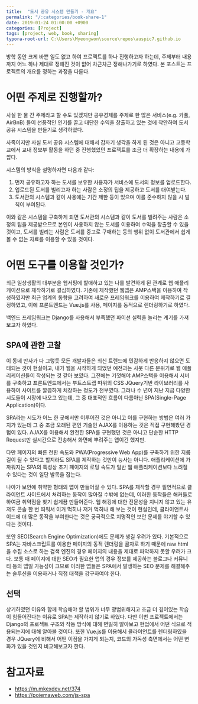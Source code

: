 ```yaml
---
title:  "도서 공유 시스템 만들기 - 개요"
permalink: "/:categories/book-share-1"
date: 2019-01-24 01:00:00 +0900
categories: [Project]
tags: [project, web, book, sharing]
typora-root-url: C:\Users\Myeongwon\source\repos\auspic7.github.io
---
```


방학 동안 크게 바쁜 일도 없고 하여 프로젝트를 하나 진행하고자 하는데, 주제부터 내용까지 어느 하나 제대로 정해진 것이 없어 차근차근 정해나가기로 하였다. 본 포스트는 프로젝트의 개요를 정하는 과정을 다룬다.

# 어떤 주제로 진행할까?

사실 한 물 간 주제라고 할 수도 있겠지만 공유경제를 주제로 한 많은 서비스(e.g. 카풀, AirBnB) 들이 선풍적인 인기를 끌고 대단한 수익을 창출하고 있는 것에 착안하여 도서 공유 시스템을 만들기로 생각하였다.

사족이지만 사실 도서 공유 시스템에 대해서 갑자기 생각을 하게 된 것은 아니고 고등학교에서 교내 정보부 활동을 하던 중 진행했었던 프로젝트를 조금 더 확장하는 내용에 가깝다.

시스템의 방식을 설명하자면 다음과 같다:

1. 먼저 공유하고자 하는 도서를 보유한 사용자가 서비스에 도서의 정보를 업로드한다.
2. 업로드된 도서를 빌리고자 하는 사람은 소정의 팁을 제공하고 도서를 대여받는다.
3. 도서관의 시스템과 같이 사용에는 기간 제한 등이 있으며 이를 준수하지 않을 시 벌칙이 부여된다.

이와 같은 시스템을 구축하게 되면 도서관의 시스템과 같이 도서를 빌려주는 사람은 소정의 팁을 제공받으므로 본인이 사용하지 않는 도서를 이용하여 수익을 창출할 수 있을 것이고, 도서를 빌리는 사람은 도서를 중고로 구매하는 등의 행위 없이 도서관에서 쉽게 볼 수 없는 자료를 이용할 수 있을 것이다.

# 어떤 도구를 이용할 것인가?

최근 일상생활의 대부분을 웹서핑에 할애하고 있는 나를 발견하게 된 관계로 웹 애플리케이션으로 제작하기로 결심하였다. 기존에 제작했던 웹앱은 AMP스택을 이용하여 작성하였지만 최근 업계의 동향을 고려하여 새로운 프레임워크를 이용하여 제작하기로 결정하였고, 이에 프론트엔드는 Vue.js를 사용, 페이지를 동적으로 렌더링하기로 하였다.

백엔드 프레임워크는 Django를 사용해서 부족했던 파이선 실력을 늘리는 계기를 가져보고자 하였다.

## SPA에 관한 고찰

이 동네 만사가 다 그렇듯 모든 개발자들은 최신 트렌드에 민감하게 반응하지 않으면 도태되는 것이 현실이고, 내가 웹을 시작하게 되었던 예전과는 사뭇 다른 분위기로 웹 애플리케이션들이 작성되는 것 같아 보였다. 그전에는 기껏해야 AMP스택을 이용해서 서버를 구축하고 프론트엔드에서는 부트스트랩 따위의 CSS JQuery기반 라이브러리를 사용하여 사이트를 깔끔하게 치장하는 정도가 전부였다. 그러나 수 년이 지난 지금 다양한 시도들이 시장에 나오고 있는데, 그 중 대표적인 흐름이 다름아닌 SPA(Single-Page Application)이다. 

SPA라는 시도가 어느 한 곳에서만 이루어진 것은 아니고 이를 구현하는 방법은 여러 가지가 있는데 그 중 조금 오래된 편인 기술인 AJAX를 이용하는 것은 직접 구현해봤던 경험이 있다. AJAX를 이용해서 완전한 SPA를 구현했던 것은 아니고 단순한 HTTP Request만 실시간으로 전송해서 화면에 뿌려주는 앱이긴 했지만.

다만 페이지의 빠른 전환 속도와 PWA(Progressive Web App)를 구축하기 위한 지름길이 될 수 있다고 할지라도 SPA를 제작하는 것만이 능사는 아니다. 애플리케이션에 가까워지는 SPA의 특성상 초기 페이지의 로딩 속도가 일반 웹 애플리케이션보다 느려질 수 있다는 것이 일단 발목을 잡는다.

나아가 보안에 취약한 형태의 앱이 만들어질 수 있다. SPA를 제작할 경우 필연적으로 클라이언트 사이드에서 처리하는 동작이 많아질 수밖에 없는데, 이러한 동작들은 해커들로 하여금 취약점을 찾기 쉽게끔 만들어준다. 웹 해킹에 대한 전문성을 지니지 않고 있는 유저도 콘솔 한 번 띄워서 이거 먹히나 저거 먹히나 해 보는 것이 현실인데, 클라이언트사이드에 더 많은 동작을 부여한다는 것은 궁극적으로 치명적인 보안 문제를 야기할 수 있다는 것이다.

또안 SEO(Search Engine Optimization)에도 문제가 생길 우려가 있다. 기본적으로 SPA는 자바스크립트를 이용한 페이지의 동적 렌더링을 골자로 하기 때문에 raw html을 수집 소스로 하는 검색 엔진의 경우 페이지의 내용을 제대로 파악하지 못할 우려가 크다. 보통 매 페이지에 대한 SEO가 필요한 앱의 경우 정보를 제공하는 블로그나 커뮤니티 등의 앱일 가능성이 크므로 이러한 앱들은 SPA에서 발생하는 SEO 문제를 해결해주는 솔루션을 이용하거나 직접 대책을 강구하여야 한다.

## 선택

상기하였던 이유와 함께 학습해야 할 범위가 너무 광범위해지고 조금 더 깊이있는 학습이 힘들어진다는 이유로 SPA는 제작하지 않기로 하였다. 다만 이번 프로젝트에서는 Django의 프로젝트 구조와 작동 방식에 대해 면밀히 알아보고 현업에서 어떤 식으로 적용되는지에 대해 알아볼 것이다. 또한 Vue.js를 이용해서 클라이언트를 렌더링하였을 경우 JQuery에 비해서 어떤 이점을 가지게 되는지, 코드의 가독성 측면에서는 어떤 변화가 있을 것인지 비교해보고자 한다.

# 참고자료

- https://m.mkexdev.net/374
- https://poiemaweb.com/js-spa